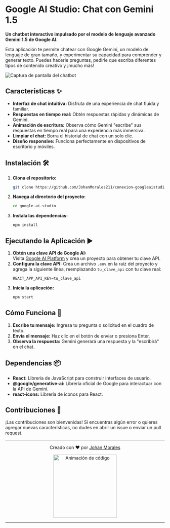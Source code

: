 # Google AI Studio: Chat con Gemini 1.5 

**Un chatbot interactivo impulsado por el modelo de lenguaje avanzado Gemini 1.5 de Google AI.**

Esta aplicación te permite chatear con Google Gemini, un modelo de lenguaje de gran tamaño, y experimentar su capacidad para comprender y generar texto. Puedes hacerle preguntas, pedirle que escriba diferentes tipos de contenido creativo y ¡mucho más!

![Captura de pantalla del chatbot](https://storage.googleapis.com/gweb-cloudblog-publish/images/IO23_Blog_Images-09.max-2500x2500.jpg)

## Características ✨

* **Interfaz de chat intuitiva:** Disfruta de una experiencia de chat fluida y familiar.
* **Respuestas en tiempo real:** Obtén respuestas rápidas y dinámicas de Gemini.
* **Animación de escritura:** Observa cómo Gemini "escribe" sus respuestas en tiempo real para una experiencia más inmersiva.
* **Limpiar el chat:** Borra el historial de chat con un solo clic.
* **Diseño responsive:**  Funciona perfectamente en dispositivos de escritorio y móviles.

## Instalación 🛠️

1. **Clona el repositorio:**
   ```bash
   git clone https://github.com/JohanMorales211/conexion-googleaistudio-api.git
   ```
2. **Navega al directorio del proyecto:**
   ```bash
   cd google-ai-studio
   ```
3. **Instala las dependencias:**
   ```bash
   npm install 
   ```

## Ejecutando la Aplicación ▶️

1. **Obtén una clave API de Google AI:**  
   Visita [Google AI Platform](https://cloud.google.com/ai-platform/) y crea un proyecto para obtener tu clave API.
2. **Configura la clave API:**
   Crea un archivo `.env` en la raíz del proyecto y agrega la siguiente línea, reemplazando `tu_clave_api` con tu clave real:
   ```
   REACT_APP_API_KEY=tu_clave_api 
   ```
3. **Inicia la aplicación:**
   ```bash
   npm start
   ```

## Cómo Funciona 🔄

1. **Escribe tu mensaje:** Ingresa tu pregunta o solicitud en el cuadro de texto.
2. **Envía el mensaje:** Haz clic en el botón de enviar o presiona Enter.
3. **Observa la respuesta:** Gemini generará una respuesta y la "escribirá" en el chat.

## Dependencias 📦

* **React:**  Librería de JavaScript para construir interfaces de usuario.
* **@google/generative-ai:** Librería oficial de Google para interactuar con la API de Gemini.
* **react-icons:**  Librería de iconos para React.

## Contribuciones 🤝

¡Las contribuciones son bienvenidas! Si encuentras algún error o quieres agregar nuevas características, no dudes en abrir un issue o enviar un pull request.

---

<div align="center">
  <p>Creado con ❤️ por <a href="https://github.com/JohanMorales211" target="_blank">Johan Morales</a></p>
  <img src="https://media.giphy.com/media/SWoSkN6DxTszq/giphy.gif" width="200" alt="Animación de código">
</div>

---
